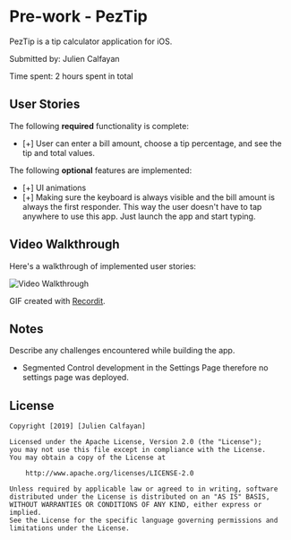 # Pre-work - PezTip

PezTip is a tip calculator application for iOS.

Submitted by: Julien Calfayan

Time spent: 2 hours spent in total

## User Stories

The following **required** functionality is complete:

* [+] User can enter a bill amount, choose a tip percentage, and see the tip and total values.

The following **optional** features are implemented:
* [+] UI animations
* [+] Making sure the keyboard is always visible and the bill amount is always the first responder. This way the user doesn't have to tap anywhere to use this app. Just launch the app and start typing.


## Video Walkthrough 

Here's a walkthrough of implemented user stories:

<img src='https://imgur.com/xoUm5zr' title='Video Walkthrough' width='' alt='Video Walkthrough' />

GIF created with [Recordit](http://www.recordit.co/).

## Notes

Describe any challenges encountered while building the app.
  - Segmented Control development in the Settings Page therefore no settings page was deployed.

## License

    Copyright [2019] [Julien Calfayan]

    Licensed under the Apache License, Version 2.0 (the "License");
    you may not use this file except in compliance with the License.
    You may obtain a copy of the License at

        http://www.apache.org/licenses/LICENSE-2.0

    Unless required by applicable law or agreed to in writing, software
    distributed under the License is distributed on an "AS IS" BASIS,
    WITHOUT WARRANTIES OR CONDITIONS OF ANY KIND, either express or implied.
    See the License for the specific language governing permissions and
    limitations under the License.
